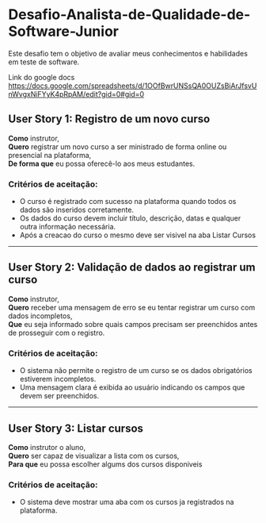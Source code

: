 # Desafio-Analista-de-Qualidade-de-Software-Junior
Este desafio tem o objetivo de avaliar meus conhecimentos e habilidades em teste de software.

Link do google docs https://docs.google.com/spreadsheets/d/1OOfBwrUNSsQA0OUZsBiArJfsvUnWvgxNiFYyK4pRpAM/edit?gid=0#gid=0


## User Story 1: Registro de um novo curso

**Como** instrutor,  
**Quero** registrar um novo curso a ser ministrado de forma online ou presencial na plataforma,  
**De forma que** eu possa oferecê-lo aos meus estudantes.

### Critérios de aceitação:
- O curso é registrado com sucesso na plataforma quando todos os dados são inseridos corretamente.
- Os dados do curso devem incluir título, descrição, datas e qualquer outra informação necessária.
- Após a creacao do curso o mesmo deve ser visivel na aba Listar Cursos

---

## User Story 2: Validação de dados ao registrar um curso

**Como** instrutor,  
**Quero** receber uma mensagem de erro se eu tentar registrar um curso com dados incompletos,  
**Que** eu seja informado sobre quais campos precisam ser preenchidos antes de prosseguir com o registro.

### Critérios de aceitação:
- O sistema não permite o registro de um curso se os dados obrigatórios estiverem incompletos.
- Uma mensagem clara é exibida ao usuário indicando os campos que devem ser preenchidos.

---

  ## User Story 3: Listar cursos

**Como** instrutor o aluno,  
**Quero** ser capaz de visualizar a lista com os cursos,  
**Para que** eu possa escolher algums dos cursos disponiveis

### Critérios de aceitação:
- O sistema deve mostrar uma aba com os cursos ja registrados na plataforma.
